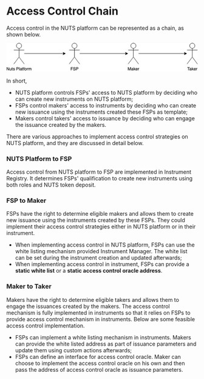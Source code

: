 # Access Control Chain

Access control in the NUTS platform can be represented as a chain, as shown below.

![Access Control Chain on NUTS Platform](../.gitbook/assets/access-control-chain.jpg)

In short,

* NUTS platform controls FSPs' access to NUTS platform by deciding who can create new instruments on NUTS platform;
* FSPs control makers' access to instruments by deciding who can create new issuance using the instruments created these FSPs as template;
* Makers control takers' access to issuance by deciding who can engage the issuance created by the makers.

There are various approaches to implement access control strategies on NUTS platform, and they are discussed in detail below.

### NUTS Platform to FSP

Access control from NUTS platform to FSP are implemented in Instrument Registry. It determines FSPs' qualification to create new instruments using both roles and NUTS token deposit.

### FSP to Maker

FSPs have the right to determine eligible makers and allows them to create new issuance using the instruments created by these FSPs. They could implement their access control strategies either in NUTS platform or in their instrument.

* When implementing access control in NUTS platform, FSPs can use the white listing mechanism provided Instrument Manager. The white list can be set during the instrument creation and updated afterwards;
* When implementing access control in instrument, FSPs can provide a **static white list** or a **static access control oracle address**.

### **Maker to Taker**

Makers have the right to determine eligible takers and allows them to engage the issuances created by the makers. The access control mechanism is fully implemented in instruments so that it relies on FSPs to provide access control mechanism in instruments. Below are some feasible access control implementation.

* FSPs can implement a white listing mechanism in instruments. Makers can provide the white listed address as part of issuance parameters and update them using custom actions afterwards;
* FSPs can define an interface for access control oracle. Maker can choose to implement the access control oracle on his own and then pass the address of access control oracle as issuance parameters.



